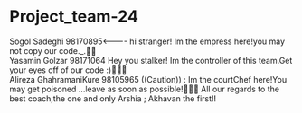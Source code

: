 # Project_team-24
Sogol Sadeghi 98170895<---- hi stranger! Im the empress here!you may not copy our code._.👸🏻                                                  
Yasamin Golzar 98171064 Hey you stalker! Im the controller of this team.Get your eyes off of our code :)👩🏻‍💻                                          
Alireza GhahramaniKure 98105965 ((Caution)) : Im the courtChef here!You may get poisoned ...leave as soon as possible!👨🏻‍🍳
    All our regards to the best coach,the one and only Arshia ; Akhavan the first!!
